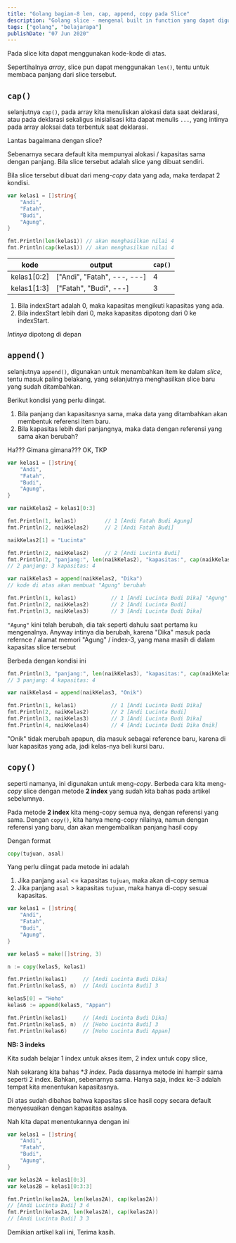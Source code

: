 ```yaml
---
title: "Golang bagian-8 len, cap, append, copy pada Slice"
description: "Golang slice - mengenal built in function yang dapat digunakan"
tags: ["golang", "belajarapa"]
publishDate: "07 Jun 2020"
---
```


Pada slice kita dapat menggunakan kode-kode di atas.

Sepertihalnya _array_, slice pun dapat menggunakan `len()`, tentu untuk membaca panjang dari slice tersebut.

## `cap()`

selanjutnya `cap()`, pada array kita menuliskan alokasi data saat deklarasi, atau pada deklarasi sekaligus inisialisasi kita dapat menulis `...`, yang intinya pada array aloksai data terbentuk saat deklarasi.

Lantas bagaimana dengan slice?

Sebenarnya secara default kita mempunyai alokasi / kapasitas sama dengan panjang. Bila slice tersebut adalah slice yang dibuat sendiri.

Bila slice tersebut dibuat dari meng-_copy_ data yang ada, maka terdapat 2 kondisi.

```go
var kelas1 = []string{
    "Andi",
    "Fatah",
    "Budi",
    "Agung",
}

fmt.Println(len(kelas1)) // akan menghasilkan nilai 4
fmt.Println(cap(kelas1)) // akan menghasilkan nilai 4
```

| kode        | output                      | `cap()` |
| ----------- | --------------------------- | ------- |
| kelas1[0:2] | ["Andi", "Fatah", ---, ---] | 4       |
| kelas1[1:3] | ["Fatah", "Budi", ---]      | 3       |

1. Bila indexStart adalah 0, maka kapasitas mengikuti kapasitas yang ada.
2. Bila indexStart lebih dari 0, maka kapasitas dipotong dari 0 ke indexStart.

_Intinya_ dipotong di depan

## `append()`

selanjutnya `append()`, digunakan untuk menambahkan item ke dalam _slice_, tentu masuk paling belakang, yang selanjutnya menghasilkan slice baru yang sudah ditambahkan.

Berikut kondisi yang perlu diingat.

1. Bila panjang dan kapasitasnya sama, maka data yang ditambahkan akan membentuk referensi item baru.
2. Bila kapasitas lebih dari panjangnya, maka data dengan referensi yang sama akan berubah?

Ha??? Gimana gimana??? OK, TKP

```go
var kelas1 = []string{
    "Andi",
    "Fatah",
    "Budi",
    "Agung",
}

var naikKelas2 = kelas1[0:3]

fmt.Println(1, kelas1)         // 1 [Andi Fatah Budi Agung]
fmt.Println(2, naikKelas2)     // 2 [Andi Fatah Budi]

naikKelas2[1] = "Lucinta"

fmt.Println(2, naikKelas2)     // 2 [Andi Lucinta Budi]
fmt.Println(2, "panjang:", len(naikKelas2), "kapasitas:", cap(naikKelas2))
// 2 panjang: 3 kapasitas: 4

var naikKelas3 = append(naikKelas2, "Dika")
// kode di atas akan membuat "Agung" berubah

fmt.Println(1, kelas1)           // 1 [Andi Lucinta Budi Dika] "Agung" berubah
fmt.Println(2, naikKelas2)       // 2 [Andi Lucinta Budi]
fmt.Println(3, naikKelas3)       // 3 [Andi Lucinta Budi Dika]
```

`"Agung"` kini telah berubah, dia tak seperti dahulu saat pertama ku mengenalnya.
Anyway intinya dia berubah, karena "Dika" masuk pada refernce / alamat memori "Agung" / index-3, yang mana masih di dalam kapasitas slice tersebut

Berbeda dengan kondisi ini

```go
fmt.Println(3, "panjang:", len(naikKelas3), "kapasitas:", cap(naikKelas3))
// 3 panjang: 4 kapasitas: 4

var naikKelas4 = append(naikKelas3, "Onik")

fmt.Println(1, kelas1)           // 1 [Andi Lucinta Budi Dika]
fmt.Println(2, naikKelas2)       // 2 [Andi Lucinta Budi]
fmt.Println(3, naikKelas3)       // 3 [Andi Lucinta Budi Dika]
fmt.Println(4, naikKelas4)       // 4 [Andi Lucinta Budi Dika Onik]
```

"Onik" tidak merubah apapun, dia masuk sebagai reference baru, karena di luar kapasitas yang ada, jadi kelas-nya beli kursi baru.

## `copy()`

seperti namanya, ini digunakan untuk meng-_copy_.
Berbeda cara kita meng-_copy_ slice dengan metode **2 index** yang sudah kita bahas pada artikel sebelumnya.

Pada metode **2 index** kita meng-copy semua nya, dengan referensi yang sama.
Dengan `copy()`, kita hanya meng-copy nilainya, namun dengan referensi yang baru, dan akan mengembalikan panjang hasil copy

Dengan format

```go
copy(tujuan, asal)
```

Yang perlu diingat pada metode ini adalah

1. Jika panjang `asal` <= kapasitas `tujuan`, maka akan di-copy semua
2. Jika panjang `asal` > kapasitas `tujuan`, maka hanya di-copy sesuai kapasitas.

```go
var kelas1 = []string{
    "Andi",
    "Fatah",
    "Budi",
    "Agung",
}

var kelas5 = make([]string, 3)

n := copy(kelas5, kelas1)

fmt.Println(kelas1)     // [Andi Lucinta Budi Dika]
fmt.Println(kelas5, n)  // [Andi Lucinta Budi] 3

kelas5[0] = "Hoho"
kelas6 := append(kelas5, "Appan")

fmt.Println(kelas1)     // [Andi Lucinta Budi Dika]
fmt.Println(kelas5, n)  // [Hoho Lucinta Budi] 3
fmt.Println(kelas6)     // [Hoho Lucinta Budi Appan]
```

**NB: 3 indeks**

Kita sudah belajar 1 index untuk akses item,
2 index untuk copy slice,

Nah sekarang kita bahas \*_3 index_.
Pada dasarnya metode ini hampir sama seperti 2 index.
Bahkan, sebenarnya sama. Hanya saja, index ke-3 adalah tempat kita menentukan kapasitasnya.

Di atas sudah dibahas bahwa kapasitas slice hasil copy secara default menyesuaikan dengan kapasitas asalnya.

Nah kita dapat menentukannya dengan ini

```go
var kelas1 = []string{
    "Andi",
    "Fatah",
    "Budi",
    "Agung",
}

var kelas2A = kelas1[0:3]
var kelas2B = kelas1[0:3:3]

fmt.Println(kelas2A, len(kelas2A), cap(kelas2A))
// [Andi Lucinta Budi] 3 4
fmt.Println(kelas2A, len(kelas2A), cap(kelas2A))
// [Andi Lucinta Budi] 3 3
```

Demikian artikel kali ini,
Terima kasih.
